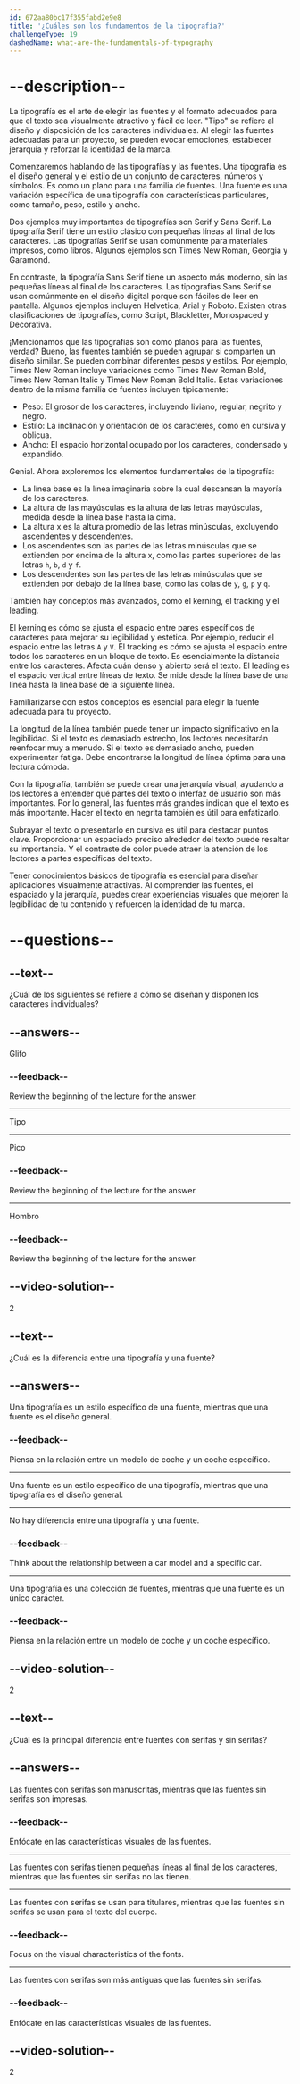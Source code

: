 ```yaml
---
id: 672aa80bc17f355fabd2e9e8
title: '¿Cuáles son los fundamentos de la tipografía?'
challengeType: 19
dashedName: what-are-the-fundamentals-of-typography
---
```


# --description--

La tipografía es el arte de elegir las fuentes y el formato adecuados para que el texto sea visualmente atractivo y fácil de leer. "Tipo" se refiere al diseño y disposición de los caracteres individuales. Al elegir las fuentes adecuadas para un proyecto, se pueden evocar emociones, establecer jerarquía y reforzar la identidad de la marca.

Comenzaremos hablando de las tipografías y las fuentes. Una tipografía es el diseño general y el estilo de un conjunto de caracteres, números y símbolos. Es como un plano para una familia de fuentes. Una fuente es una variación específica de una tipografía con características particulares, como tamaño, peso, estilo y ancho.

Dos ejemplos muy importantes de tipografías son Serif y Sans Serif. La tipografía Serif tiene un estilo clásico con pequeñas líneas al final de los caracteres. Las tipografías Serif se usan comúnmente para materiales impresos, como libros. Algunos ejemplos son Times New Roman, Georgia y Garamond.

En contraste, la tipografía Sans Serif tiene un aspecto más moderno, sin las pequeñas líneas al final de los caracteres. Las tipografías Sans Serif se usan comúnmente en el diseño digital porque son fáciles de leer en pantalla. Algunos ejemplos incluyen Helvetica, Arial y Roboto. Existen otras clasificaciones de tipografías, como Script, Blackletter, Monospaced y Decorativa.

¡Mencionamos que las tipografías son como planos para las fuentes, verdad? Bueno, las fuentes también se pueden agrupar si comparten un diseño similar. Se pueden combinar diferentes pesos y estilos. Por ejemplo, Times New Roman incluye variaciones como Times New Roman Bold, Times New Roman Italic y Times New Roman Bold Italic. Estas variaciones dentro de la misma familia de fuentes incluyen típicamente:

- Peso: El grosor de los caracteres, incluyendo liviano, regular, negrito y negro.
- Estilo: La inclinación y orientación de los caracteres, como en cursiva y oblicua.
- Ancho: El espacio horizontal ocupado por los caracteres, condensado y expandido.

Genial. Ahora exploremos los elementos fundamentales de la tipografía:

- La línea base es la línea imaginaria sobre la cual descansan la mayoría de los caracteres.
- La altura de las mayúsculas es la altura de las letras mayúsculas, medida desde la línea base hasta la cima.
- La altura x es la altura promedio de las letras minúsculas, excluyendo ascendentes y descendentes.
- Los ascendentes son las partes de las letras minúsculas que se extienden por encima de la altura x, como las partes superiores de las letras `h`, `b`, `d` y `f`.
- Los descendentes son las partes de las letras minúsculas que se extienden por debajo de la línea base, como las colas de `y`, `g`, `p` y `q`.

También hay conceptos más avanzados, como el kerning, el tracking y el leading.

El kerning es cómo se ajusta el espacio entre pares específicos de caracteres para mejorar su legibilidad y estética. Por ejemplo, reducir el espacio entre las letras `A` y `V`. El tracking es cómo se ajusta el espacio entre todos los caracteres en un bloque de texto. Es esencialmente la distancia entre los caracteres. Afecta cuán denso y abierto será el texto. El leading es el espacio vertical entre líneas de texto. Se mide desde la línea base de una línea hasta la línea base de la siguiente línea.

Familiarizarse con estos conceptos es esencial para elegir la fuente adecuada para tu proyecto.

La longitud de la línea también puede tener un impacto significativo en la legibilidad. Si el texto es demasiado estrecho, los lectores necesitarán reenfocar muy a menudo. Si el texto es demasiado ancho, pueden experimentar fatiga. Debe encontrarse la longitud de línea óptima para una lectura cómoda.

Con la tipografía, también se puede crear una jerarquía visual, ayudando a los lectores a entender qué partes del texto o interfaz de usuario son más importantes. Por lo general, las fuentes más grandes indican que el texto es más importante. Hacer el texto en negrita también es útil para enfatizarlo.

Subrayar el texto o presentarlo en cursiva es útil para destacar puntos clave. Proporcionar un espaciado preciso alrededor del texto puede resaltar su importancia. Y el contraste de color puede atraer la atención de los lectores a partes específicas del texto.

Tener conocimientos básicos de tipografía es esencial para diseñar aplicaciones visualmente atractivas. Al comprender las fuentes, el espaciado y la jerarquía, puedes crear experiencias visuales que mejoren la legibilidad de tu contenido y refuercen la identidad de tu marca.

# --questions--

## --text--

¿Cuál de los siguientes se refiere a cómo se diseñan y disponen los caracteres individuales?

## --answers--

Glifo

### --feedback--

Review the beginning of the lecture for the answer.

---

Tipo

---

Pico

### --feedback--

Review the beginning of the lecture for the answer.

---

Hombro

### --feedback--

Review the beginning of the lecture for the answer.

## --video-solution--

2

## --text--

¿Cuál es la diferencia entre una tipografía y una fuente?

## --answers--

Una tipografía es un estilo específico de una fuente, mientras que una fuente es el diseño general.

### --feedback--

Piensa en la relación entre un modelo de coche y un coche específico.

---

Una fuente es un estilo específico de una tipografía, mientras que una tipografía es el diseño general.

---

No hay diferencia entre una tipografía y una fuente.

### --feedback--

Think about the relationship between a car model and a specific car.

---

Una tipografía es una colección de fuentes, mientras que una fuente es un único carácter.

### --feedback--

Piensa en la relación entre un modelo de coche y un coche específico.

## --video-solution--

2

## --text--

¿Cuál es la principal diferencia entre fuentes con serifas y sin serifas?

## --answers--

Las fuentes con serifas son manuscritas, mientras que las fuentes sin serifas son impresas.

### --feedback--

Enfócate en las características visuales de las fuentes.

---

Las fuentes con serifas tienen pequeñas líneas al final de los caracteres, mientras que las fuentes sin serifas no las tienen.

---

Las fuentes con serifas se usan para titulares, mientras que las fuentes sin serifas se usan para el texto del cuerpo.

### --feedback--

Focus on the visual characteristics of the fonts.

---

Las fuentes con serifas son más antiguas que las fuentes sin serifas.

### --feedback--

Enfócate en las características visuales de las fuentes.

## --video-solution--

2

